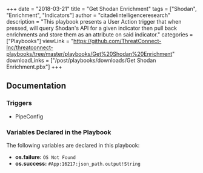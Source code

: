 +++
date = "2018-03-21"
title = "Get Shodan Enrichment"
tags = ["Shodan", "Enrichment", "Indicators"]
author = "citadelintelligenceresearch"
description = "This playbook presents a User Action trigger that when pressed, will query Shodan's API for a given indicator then pull back enrichments and store them as an attribute on said indicator."
categories = ["Playbooks"]
viewLink = "https://github.com/ThreatConnect-Inc/threatconnect-playbooks/tree/master/playbooks/Get%20Shodan%20Enrichment"
downloadLinks = ["/post/playbooks/downloads/Get Shodan Enrichment.pbx"]
+++

## Documentation

### Triggers

- PipeConfig

### Variables Declared in the Playbook

The following variables are declared in this playbook:

- **os.failure:** `OS Not Found`
- **os.success:** `#App:16217:json_path.output!String`
